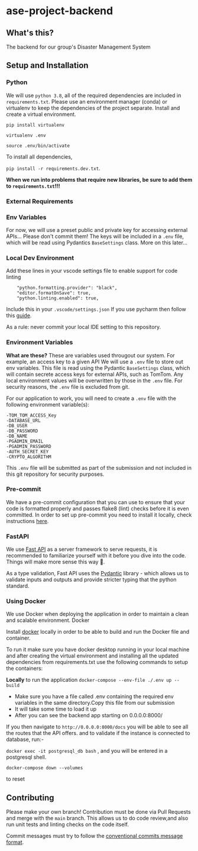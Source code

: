 # ase-project-backend

## What's this?
The backend for our group's Disaster Management System

## Setup and Installation

### Python

We will use `python 3.8`, all of the required dependencies are included in `requirements.txt`.
Please use an environment manager (conda) or virtualenv to keep the dependencies of the project separate.
Install and create a virtual environment.

`pip install virtualenv`

`virtualenv .env`

`source .env/bin/activate`

To install all dependencies, 

`pip install -r requirements.dev.txt`.

**When we run into problems that require new libraries, be sure to add them to `requirements.txt`!!!**

### External Requirements

### Env Variables
For now, we will use a preset public and private key for accessing external APIs... Please don't commit them!
The keys will be included in a `.env` file, which will be read using Pydantics `BaseSettings` class. More on this later...

### Local Dev Environment
Add these lines in your vscode settings file to enable  support for code linting
```
    "python.formatting.provider": "black",
    "editor.formatOnSave": true,
    "python.linting.enabled": true,
```
Include this in your `.vscode/settings.json`
If you use pycharm then follow this [guide](https://black.readthedocs.io/en/stable/editor_integration.html#pycharm-intellij-idea).

As a rule: never commit your local IDE setting to this repository.


### Environment Variables
**What are these?**
These are variables used througout our system. For example, an access key to a given API
We will use a `.env` file to store out env variables. This file is read using the Pydantic `BaseSettings` class, which will contain secrete access keys for external APIs, such as TomTom. Any local environment values will be overwritten by those in the `.env` file.
For security reasons, the `.env` file is excluded from git.

For our application to work, you will need to create a `.env` file with the following environment variable(s):

    -TOM_TOM_ACCESS_Key
    -DATABASE_URL
    -DB_USER
    -DB_PASSWORD
    -DB_NAME
    -PGADMIN_EMAIL
    -PGADMIN_PASSWORD
    -AUTH_SECRET_KEY
    -CRYPTO_ALGORITHM

This `.env` file will be submitted as part of the submission and not included in this git repository for security purposes.

### Pre-commit

We have a pre-commit configuration that you can use to ensure that your code is formatted properly and passes flake8 (lint) checks before it is even committed. In order to set up pre-commit you need to install it locally, check instructions [here](https://pre-commit.com/#intro).

### FastAPI

We use [Fast API](https://fastapi.tiangolo.com/) as a server framework to serve requests, it is recommended to familiarize yourself with it before you dive into the code. Things will make more sense this way 🙂.

As a type validation, Fast API uses the [Pydantic](https://pydantic-docs.helpmanual.io/) library - which allows us to validate inputs and outputs and provide stricter typing that the python standard.



### Using Docker

We use Docker when deploying the application in order to maintain a clean and scalable environment. Docker

Install [docker](https://docs.docker.com/get-docker/) locally in order to be able to build and run the Docker file and container.

To run it make sure you have docker desktop running in your local machine and after creating the virtual environment and installing all the updated dependencies from requirements.txt use the following commands to setup the containers:

**Locally**
to run the application
`docker-compose --env-file ./.env up --build`
- Make sure you have a file called .env containing the required env variables in the same directory.Copy this file from our submission
- It will take some time to load it up
- After you can see the backend app starting on 0.0.0.0:8000/

If you then navigate to `http://0.0.0.0:8000/docs` you will be able to see all the routes that the API offers.
and to validate if the instance is connected to database, run:-

`docker exec -it postgresql_db bash`
,
and you will be entered in a postgresql shell.

`docker-compose down --volumes`

to reset


## Contributing
Please make your own branch!
Contribution must be done via Pull Requests and merge with the `main` branch. This allows us to do code review,and also run unit tests and linting checks on the code itself.

Commit messages must try to follow the [conventional commits message format](https://www.conventionalcommits.org/en/v1.0.0-beta.2/).
